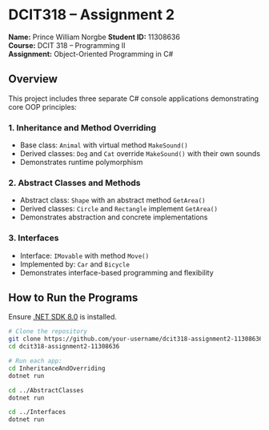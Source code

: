 # DCIT318 – Assignment 2

**Name:** Prince William Norgbe 
**Student ID:** 11308636  
**Course:** DCIT 318 – Programming II  
**Assignment:** Object-Oriented Programming in C#

## Overview

This project includes three separate C# console applications demonstrating core OOP principles:

### 1. Inheritance and Method Overriding
- Base class: `Animal` with virtual method `MakeSound()`
- Derived classes: `Dog` and `Cat` override `MakeSound()` with their own sounds
- Demonstrates runtime polymorphism

### 2. Abstract Classes and Methods
- Abstract class: `Shape` with an abstract method `GetArea()`
- Derived classes: `Circle` and `Rectangle` implement `GetArea()`
- Demonstrates abstraction and concrete implementations

### 3. Interfaces
- Interface: `IMovable` with method `Move()`
- Implemented by: `Car` and `Bicycle`
- Demonstrates interface-based programming and flexibility

## How to Run the Programs

Ensure [.NET SDK 8.0](https://dotnet.microsoft.com/en-us/download/dotnet/8.0) is installed.

```bash
# Clone the repository
git clone https://github.com/your-username/dcit318-assignment2-11308636.git
cd dcit318-assignment2-11308636

# Run each app:
cd InheritanceAndOverriding
dotnet run

cd ../AbstractClasses
dotnet run

cd ../Interfaces
dotnet run
